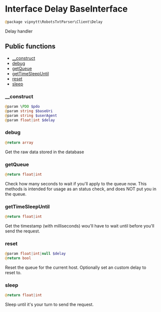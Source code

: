 # Interface Delay BaseInterface
```php
@package vipnytt\RobotsTxtParser\Client\Delay
```

Delay handler

## Public functions
- [__construct](#__construct)
- [debug](#debug)
- [getQueue](#getqueue)
- [getTimeSleepUntil](#gettimesleepuntil)
- [reset](#reset)
- [sleep](#sleep)

### __construct
```php
@param \PDO $pdo
@param string $baseUri
@param string $userAgent
@param float|int $delay
```

### debug
```php
@return array
```
Get the raw data stored in the database

### getQueue
```php
@return float|int
```
Check how many seconds to wait if you'll apply to the queue now. This methods is intended for usage as an status check, and does NOT put you in the queue.

### getTimeSleepUntil
```php
@return float|int
```
Get the timestamp (with milliseconds) wou'll have to wait until before you'll send the request.

### reset
```php
@param float|int|null $delay
@return bool
```
Reset the queue for the current host. Optionally set an custom delay to reset to.

### sleep
```php
@return float|int
```
Sleep until it's your turn to send the request.
